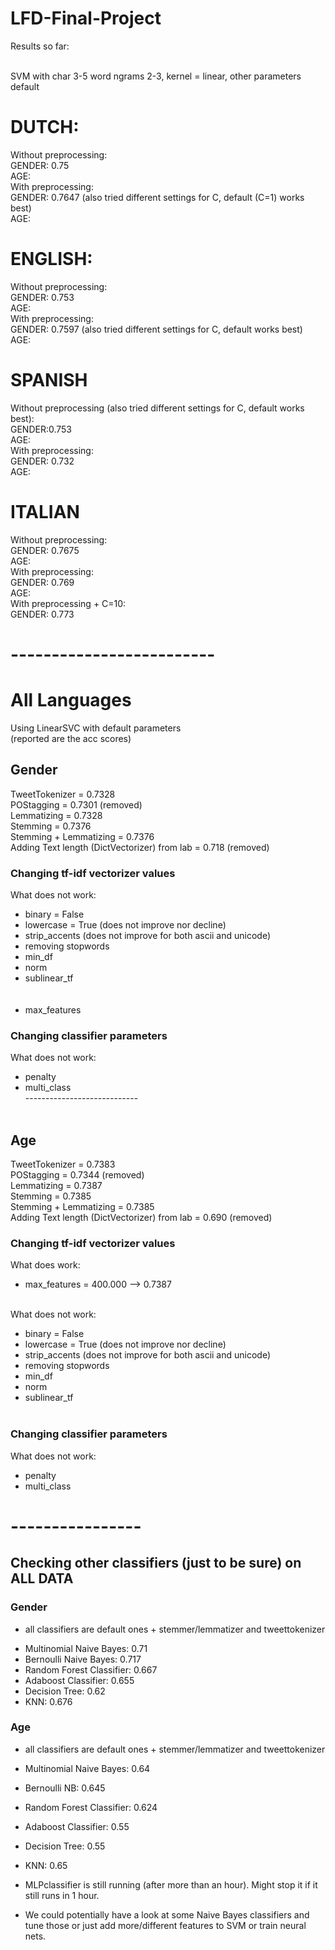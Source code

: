 # LFD-Final-Project

Results so far: <br/> <br/>


SVM with char 3-5 word ngrams 2-3, kernel = linear, other parameters default <br/>
# DUTCH:
Without preprocessing: <br/>
GENDER: 0.75 <br/>
AGE:  <br/>
With preprocessing: <br/>
GENDER: 0.7647 (also tried different settings for C, default (C=1) works best) <br/>
AGE: <br/>


# ENGLISH:
Without preprocessing: <br/>
GENDER: 0.753 <br/>
AGE:  <br/>
With preprocessing: <br/>
GENDER: 0.7597 (also tried different settings for C, default works best) <br/>
AGE: <br/>

# SPANISH
Without preprocessing (also tried different settings for C, default works best): <br/>
GENDER:0.753 <br/>
AGE:  <br/>
With preprocessing: <br/>
GENDER: 0.732 <br/>
AGE: <br/>

# ITALIAN
Without preprocessing: <br/>
GENDER: 0.7675 <br/>
AGE:  <br/>
With preprocessing: <br/>
GENDER: 0.769 <br/>
AGE: <br/>
With preprocessing + C=10: <br/>
GENDER: 0.773 <br/>

# -------------------------

# All Languages
Using LinearSVC with default parameters <br/>
(reported are the acc scores) <br/>

##  Gender
TweetTokenizer = 0.7328 <br/>
POStagging = 0.7301 (removed) <br/>
Lemmatizing = 0.7328 <br/>
Stemming = 0.7376 <br/>
Stemming + Lemmatizing = 0.7376 <br/>
Adding Text length (DictVectorizer) from lab = 0.718 (removed) <br/>

### Changing tf-idf vectorizer values
What does not work: <br/>
- binary = False <br/>
- lowercase = True (does not improve nor decline) <br/>
- strip_accents (does not improve for both ascii and unicode) <br/>
- removing stopwords <br/>
- min_df <br/>
- norm <br/>
- sublinear_tf <br/> <br/><br/>
- max_features

### Changing classifier parameters
What does not work: <br/>
- penalty <br/>
- multi_class <br/>
---------------------------- <br/><br/>

##  Age
TweetTokenizer = 0.7383 <br/>
POStagging = 0.7344 (removed) <br/>
Lemmatizing = 0.7387 <br/>
Stemming = 0.7385 <br/>
Stemming + Lemmatizing = 0.7385 <br/>
Adding Text length (DictVectorizer) from lab = 0.690 (removed) <br/>

### Changing tf-idf vectorizer values
What does work: <br/>
- max_features = 400.000 --> 0.7387 <br/> <br/>

What does not work: <br/>
- binary = False <br/>
- lowercase = True (does not improve nor decline) <br/>
- strip_accents (does not improve for both ascii and unicode) <br/>
- removing stopwords <br/>
- min_df <br/>
- norm <br/>
- sublinear_tf <br/> <br/>

### Changing classifier parameters
What does not work: <br/>
- penalty <br/>
- multi_class <br/>


# ----------------

## Checking other classifiers (just to be sure) on ALL DATA

### Gender
* all classifiers are default ones + stemmer/lemmatizer and tweettokenizer
- Multinomial Naive Bayes: 0.71
- Bernoulli Naive Bayes: 0.717
- Random Forest Classifier: 0.667
- Adaboost Classifier: 0.655
- Decision Tree: 0.62
- KNN: 0.676

### Age
* all classifiers are default ones + stemmer/lemmatizer and tweettokenizer
- Multinomial Naive Bayes: 0.64
- Bernoulli NB: 0.645
- Random Forest Classifier: 0.624
- Adaboost Classifier: 0.55
- Decision Tree: 0.55
- KNN: 0.65

- MLPclassifier is still running (after more than an hour). Might stop it if it still runs in 1 hour.
- We could potentially have a look at some Naive Bayes classifiers and tune those or just add more/different features to SVM or train neural nets.
